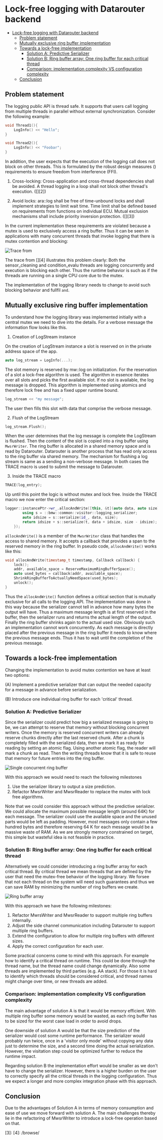 <!--- 
*******************************************************************************>
Copyright (c) 2024 Contributors to the Eclipse Foundation
See the NOTICE file(s) distributed with this work for additional
information regarding copyright ownership.
This program and the accompanying materials are made available under the
terms of the Apache License Version 2.0 which is available at
https://www.apache.org/licenses/LICENSE-2.0
SPDX-License-Identifier: Apache-2.0 #
*******************************************************************************
 ---> 



# Lock-free logging with Datarouter backend

- [Lock-free logging with Datarouter backend](#lock-free-logging-with-datarouter-backend)
  - [Problem statement](#problem-statement)
  - [Mutually exclusive ring buffer implementation](#mutually-exclusive-ring-buffer-implementation)
  - [Towards a lock-free implementation](#towards-a-lock-free-implementation)
    - [Solution A: Predictive Serializer](#solution-a-predictive-serializer)
    - [Solution B: Ring buffer array: One ring buffer for each critical thread](#solution-b-ring-buffer-array-one-ring-buffer-for-each-critical-thread)
    - [Comparison: implementation complexity VS configuration complexity](#comparison-implementation-complexity-vs-configuration-complexity)
  - [Conclusion](#conclusion)


## Problem statement

The logging public API is thread safe. It supports that users call logging from
multiple threads in parallel without external synchronization. Consider the
following example:

```C++
void Thread1(){
    LogInfo() << "Hello";
}

void Thread2(){
    LogInfo() << "Foobar";
}
```

In addition, the user expects that the execution of the logging call does not
block on other threads. This is formulated by the robust design measures
([][1]) requirements to ensure freedom from interference (FFI).

1. Cross-locking: Cross-application and cross-thread dependencies shall be
   avoided. A thread logging in a loop shall not block other thread's execution.
   ([][2])

2. Avoid locks: ara::log shall be free of time-unbound locks and shall implement
   strategies to limit wait time. Time limit shall be defined based on
   requirements from functions on individual ECU. Mutual exclusion mechanisms
   shall include priority inversion protection. ([][3])

In the current implementation these requirements are violated because a mutex is
used to exclusively access a ring buffer. Thus it can be seen in applications
with many concurrent threads that invoke logging that there is mutex contention
and blocking:

![Trace from ](trace_blocking.png)

The trace from [][4] illustrates this problem clearly: Both the
sensor_cleaning and condition_evalu threads are logging concurrently and
execution is blocking each other. Thus the runtime behavior is such as if the
threads are running on a single CPU core due to the mutex.

The implementation of the logging library needs to change to avoid such blocking
behavior and fullfil `` and ``.

## Mutually exclusive ring buffer implementation

To understand how the logging library was implemented initially with a central
mutex we need to dive into the details. For a verbose message the information
flow looks like this.

1. Creation of LogStream instance

On the creation of LogStream instance a slot is reserved on in the private
address space of the app.

```C++
auto log_stream = LogInfo(...);
```

The slot memory is reserved by mw::log on
initialization. For the reservation of a slot a lock-free algorithm is used. The
algorithm in essence iterates over all slots and picks the first available slot.
If no slot is available, the log message is dropped. This algorithm is
implemented using atomics and therefore lock free and has a fixed upper runtime
bound.

```C++
log_stream << "my message";
```

The user then fills this slot with data that comprise the verbose
message.

2. Flush of the LogStream

```C++
log_stream.Flush();
```

When the user determines that the log message is complete the LogStream is
flushed. Then the content of the slot is copied into a ring buffer using
`MwsrWriter`. The ring buffer is allocated in a shared memory space and is read
by Datarouter. Datarouter is another process that has read only access to the
ring buffer via shared memory. The mechanism for flushing a log stream is same
as a sending a non-verbose message. In both cases the TRACE macro is used to
submit the message to Datarouter.

3. Inside the TRACE macro

```C++
TRACE(log_entry);
```

Up until this point the logic is without mutex and lock free. Inside the TRACE
macro we now enter the critical section:

```C++
logger::instancePtr->wr_.allocAndWrite([this, &t](auto data, auto size) {
        using s = ::bmw::common::visitor::logging_serializer;
        auto idsize = s::serialize(id_, data, size);
        return idsize + s::serialize(t, data + idsize, size - idsize);
    });
```

`allocAndWrite()` is a member of the `MwsrWriter` class that handles the access
to shared memory. It accepts a callback that provides a span to the reserved
 memory in the ring buffer. In pseudo code, `allocAndWrite()` works like this:

```C++
void allocAndWrite(timestamp_t timestamp, Callback callback) {
    lock();
    addr, available_space = ReserveMaximumRingBufferSpace();
    auto used_bytes = callback(addr, available_space);
    ShrinkRingBufferToActuallyNeedSpace(used_bytes);
    unlock();
}
```

Thus the `allocAndWrite()` function defines a critical section that is mutually
exclusive for all calls to the logging API. The implementation was done in this
way because the serializer cannot tell in advance how many bytes the output will
have. Thus a maximum message length is at first reserved in the buffer, then the
serializer runs and returns the actual length of the output. Finally the ring
buffer shrinks again to the actual used size. Obviously such an implementation
cannot work concurrently. As each message is directly placed after the
previous message in the ring buffer it needs to know where the previous message
ends. Thus it has to wait until the completion of the previous message.

## Towards a lock-free implementation

Changing the implementation to avoid mutex contention we have at least two options:

(A) Implement a predictive serializer that can output the needed capacity for a
message in advance before serialization.

(B) Introduce one individual ring buffer for each 'critical' thread.

### Solution A: Predictive Serializer

Since the serializer could predict how big a serialized message is going to be,
we can attempt to reserve that memory without blocking concurrent writers. Once
the memory is reserved concurrent writers can already reserve chunks directly
after the last reserved chunk. After a chunk is completely filled with the
serialized data, then we mark it as ready for reading by setting an atomic flag.
Using another atomic flag, the reader will mark a chunk as read. Then the
writing threads know that it is safe to reuse that memory for future entries
into the ring buffer.

![Single concurrent ring buffer](single_concurrent_ring_buffer.svg)

With this approach we would need to reach the following milestones

1. Use the serializer library to output a size prediction.
2. Refactor MwsrWriter and MwsrReader to replace the mutex with lock free algorithms.

Note that we could consider this approach without the predictive serializer. We
could allocate the maximum possible message length (around 64K) for each
message. The serializer could use the available space and the unused parts would
be left as padding. However, most messages only contain a few hundred bytes and
therefore reserving 64 K for each message would be a massive waste of RAM. As we
are strongly memory constrained on target, this simple but wasteful idea is not
feasible in practice.

### Solution B: Ring buffer array: One ring buffer for each critical thread

Alternatively we could consider introducing a ring buffer array for each
critical thread. By critical thread we mean threads that are defined by the user
that need the mutex-free behavior of the logging library. We forsee that not
each thread on the system will need such guarantees and thus we can save RAM by
minimizing the number of ring buffers we create.

![Ring buffer array](ring_buffer_array.svg)

With this approach we have the following milestones:

1. Refactor MwrsWriter and MwsrReader to support multiple ring buffers
   internally.
2. Adjust the side channel communication including Datarouter to support
   multiple ring buffers.
3. Extend the configuration to allow for multiple ring buffers with different
   sizes.
4. Apply the correct configuration for each user.

Some practical concerns come to mind with this approach. For example how to
identify a critical thread on runtime. This could be done through the thread
name, but the thread name could change dynamically. Also some threads are
implemented by third parties (e.g. AA stack). For those it is hard to identify
which threads should be considered critical, and thread names might change over
time, or new threads are added.

### Comparison: implementation complexity VS configuration complexity

The main advantage of solution A is that it would be memory efficient. With
multiple ring buffer some memory would be wasted, as each ring buffer has to be
sized for the worst case load in order to avoid drops.

One downside of solution A would be that the size prediction of the serializer
would cost some runtime performance. The serializer would probably run twice,
once in a 'visitor only mode' without copying any data just to determine the
size, and a second time doing the actual serialization. However, the visitation
step could be optimized further to reduce the runtime impact.

Regarding solution B the implementation effort would be smaller as we don't have
to change the serializer. However, there is a higher burden on the user to
correctly specify all the critical threads in the logging configuration. Thus we
expect a longer and more complex integration phase with this approach.

## Conclusion

Due to the advantages of Solution A in terms of memory consumption and ease of
use we move forward with solution A. The main challenges thereby lie in the
refactoring of MwsrWriter to introduce a lock-free operation based on that.

[1]: 
[2]: 
[3]: 
[4]: /browse/
